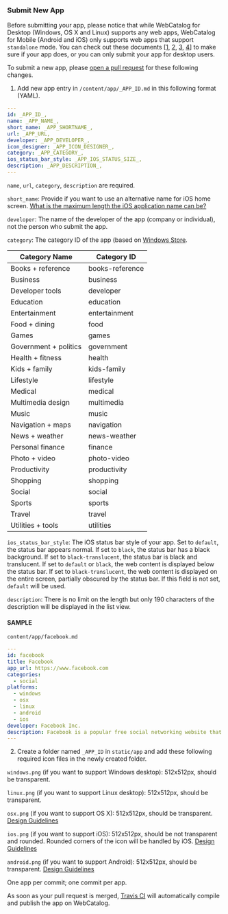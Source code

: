 ### Submit New App

Before submitting your app, please notice that while WebCatalog for Desktop (Windows, OS X and Linux) supports any web apps, WebCatalog for Mobile (Android and iOS) only supports web apps that support `standalone` mode. You can check out these documents [[1](https://en.wikipedia.org/wiki/Single-page_application), [2](https://gist.github.com/irae/1042167), [3](https://developer.mozilla.org/en/docs/Mozilla/Mobile/Viewport_meta_tag), [4](https://developer.apple.com/library/iad/documentation/iPhone/Conceptual/SafariJSDatabaseGuide/OfflineApplicationCache/OfflineApplicationCache.html)] to make sure if your app does, or you can only submit your app for desktop users.

To submit a new app, please [open a pull request](https://help.github.com/categories/collaborating-on-projects-using-pull-requests/) for these following changes.

1. Add new app entry in `/content/app/_APP_ID.md` in this following format (YAML).
  ```yaml
  ---
  id: _APP_ID_,
  name: _APP_NAME_,
  short_name: _APP_SHORTNAME_,
  url: _APP_URL,
  developer: _APP_DEVELOPER_,
  icon_designer: _APP_ICON_DESIGNER_,
  category: _APP_CATEGORY_,
  ios_status_bar_style: _APP_IOS_STATUS_SIZE_,
  description: _APP_DESCRIPTION_,
  ---
  ```

  `name`, `url`, `category`, `description` are required.

  `short_name`: Provide if you want to use an alternative name for iOS home screen. [What is the maximum length the iOS application name can be?](https://stackoverflow.com/questions/6094954/what-is-the-maximum-length-the-ipad-application-name-can-be)

  `developer`: The name of the developer of the app (company or individual), not the person who submit the app.

  `category`: The category ID of the app (based on [Windows Store](https://msdn.microsoft.com/en-us/library/windows/apps/mt148528.aspx).

  | Category Name         | Category ID     |
  |-----------------------|-----------------|
  | Books + reference     | books-reference |
  | Business              | business        |
  | Developer tools       | developer       |
  | Education             | education       |
  | Entertainment         | entertainment   |
  | Food + dining         | food            |
  | Games                 | games           |
  | Government + politics | government      |
  | Health + fitness      | health          |
  | Kids + family         | kids-family     |
  | Lifestyle             | lifestyle       |
  | Medical               | medical         |
  | Multimedia design     | multimedia      |
  | Music                 | music           |
  | Navigation + maps     | navigation      |
  | News + weather        | news-weather    |
  | Personal finance      | finance         |
  | Photo + video         | photo-video     |
  | Productivity          | productivity    |
  | Shopping              | shopping        |
  | Social                | social          |
  | Sports                | sports          |
  | Travel                | travel          |
  | Utilities + tools     | utilities       |

  `ios_status_bar_style`: The iOS status bar style of your app. Set to `default`, the status bar appears normal. If set to `black`, the status bar has a black background. If set to `black-translucent`, the status bar is black and translucent. If set to `default` or `black`, the web content is displayed below the status bar. If set to `black-translucent`, the web content is displayed on the entire screen, partially obscured by the status bar. If this field is not set, `default` will be used.

  `description`: There is no limit on the length but only 190 characters of the description will be displayed in the list view.

  #### SAMPLE
  `content/app/facebook.md`
  ```yaml
  ---
  id: facebook
  title: Facebook
  app_url: https://www.facebook.com
  categories:
    - social
  platforms:
    - windows
    - osx
    - linux
    - android
    - ios
  developer: Facebook Inc.
  description: Facebook is a popular free social networking website that allows registered users to create profiles, upload photos and video, send messages and keep in touch with friends, family and colleagues.
  ---
  ```

2. Create a folder named `_APP_ID` in `static/app` and add these following required icon files in the newly created folder.

  `windows.png` (if you want to support Windows desktop): 512x512px, should be transparent.

  `linux.png` (if you want to support Linux desktop): 512x512px, should be transparent.

  `osx.png` (if you want to support OS X): 512x512px, should be transparent. [Design Guidelines](https://developer.apple.com/library/mac/documentation/UserExperience/Conceptual/OSXHIGuidelines/IconsGraphics.html#//apple_ref/doc/uid/20000957-CH14-SW1)

  `ios.png` (if you want to support iOS): 512x512px, should be not transparent and rounded. Rounded corners of the icon will be handled by iOS. [Design Guidelines](https://developer.apple.com/library/ios/documentation/UserExperience/Conceptual/MobileHIG/IconMatrix.html)

  `android.png` (if you want to support Android): 512x512px, should be transparent. [Design Guidelines](https://www.google.com/design/spec/style/icons.html)


One app per commit; one commit per app.

As soon as your pull request is merged, [Travis CI](https://travis-ci.org) will automatically compile and publish the app on WebCatalog.
